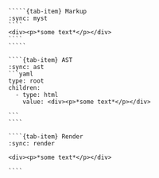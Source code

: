 ``````{tab-set}
`````{tab-item} Markup
:sync: myst
````
<div><p>*some text*</p></div>
````
`````

````{tab-item} AST
:sync: ast
```yaml
type: root
children:
  - type: html
    value: <div><p>*some text*</p></div>

```
````

````{tab-item} Render
:sync: render

<div><p>*some text*</p></div>

````

``````

